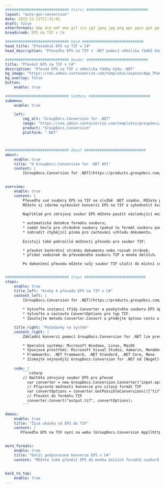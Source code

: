 ```yaml
---
############################# Static ############################
layout: "auto-gen-conversion"
date: 2022-11-11T11:31:01
draft: false
otherformats: bmp dcm emf emz gif ico jp2 jpeg jpg png pps ppsx ppt pptx psb psd svg svgz tga tif tiff webp wmf wmz
breadcrumb: EPS do TIF v C#

############################# Head ############################
head_title: "Převodník EPS na TIF v C#"
head_description: "Převeďte EPS na TIF v .NET pomocí několika řádků kódu. Použijte rozhraní GroupDocs Document Conversion API k převodu více než 160 formátů souborů."

############################# Header ############################
title: "Převést EPS na TIF v C#"
description: "Převod EPS na TIF s několika řádky kódu .NET"
bg_image: "https://cms.admin.containerize.com/templates/aspose/App_Themes/V3/images/bg/header1.png"
bg_overlay: false
button:
    enable: true

############################# SubMenu ############################
submenu:
    enable: true

    left:
        img_alt: "GroupDocs.Conversion for .NET"
        image: "https://cms.admin.containerize.com/templates/groupdocs/images/product-logos/90x90-noborder/groupdocs-conversion-net.png"
        product: "GroupDocs.Conversion"
        platform: ".NET"



############################# About ############################
about:
    enable: true
    title: "O GroupDocs.Conversion for .NET API"
    content: |
        [GroupDocs.Conversion for .NET](https://products.groupdocs.com/conversion/net/) lze použít k převodu formátů Microsoft Word, Excel, PowerPoint, PDF, Visio a dalších. GroupDocs.Conversion je samostatné API, které je vhodné pro back-endové a interní systémy, kde je vyžadován vysoký výkon. Není závislý na žádném softwaru, jako je Microsoft nebo Open Office.
    

overview:
    enable: true
    content: |
        Převeďte své soubory EPS na TIF ve službě .NET snadno. Můžete použít pouze několik C# řádků kódu na libovolné platformě dle vašeho výběru, jako je - Windows, Linux, macOS.
        Můžete si zdarma vyzkoušet konverzi EPS na TIF a vyhodnotit kvalitu výsledků konverze. Spolu s jednoduchými scénáři konverze souborů můžete vyzkoušet pokročilejší možnosti pro načtení zdrojového EPS souboru a pro uložení výstupního TIF výsledku. 
        
        Například pro zdrojový soubor EPS můžete použít následující možnosti načtení:

        * automatická detekce formátu souboru;
        * zadat heslo pro chráněné soubory (pokud to formát souboru podporuje);
        * nahradit chybějící písma pro zachování vzhledu dokumentu.
        
        Existují také pokročilé možnosti převodu pro soubor TIF:

        * převést konkrétní stránku dokumentu nebo rozsah stránek;
        * přidat vodoznak do převedeného souboru TIF a mnoho dalších.

        Po dokončení převodu můžete svůj soubor TIF uložit do místní cesty k souboru nebo do jakéhokoli úložiště třetí strany, jako je FTP, Amazon S3, Disk Google, Dropbox atd. Vezměte prosím na vědomí – převést EPS na {{ TO}} není potřeba instalovat žádný další software – jako MS Office, Open Office, Adobe Acrobat Reader atd.


############################# Steps ############################
steps:
    enable: true
    title_left: "Kroky k převodu EPS na TIF v C#"
    content_left: |
        [GroupDocs.Conversion for .NET](https://products.groupdocs.com/conversion/net/) usnadňuje vývojářům převod souboru EPS na TIF pomocí několika řádků kódu.
        
        * Vytvořte instanci třídy Converter a poskytněte souboru EPS úplnou cestu
        * Vytvořte a nastavte ConvertOptions pro typ TIF.
        * Zavolejte metodu Converter.Convert a předejte úplnou cestu a formát (TIF) jako parametr

    title_right: "Požadavky na systém"
    content_right: |
        Základní konverzi pomocí GroupDocs.Conversion for .NET lze provést v několika jednoduchých krocích. Naše API jsou podporována na všech hlavních platformách a operačních systémech. Před spuštěním níže uvedeného kódu se ujistěte, že máte v systému nainstalovány následující předpoklady.

        * Operační systémy: Microsoft Windows, Linux, MacOS
        * Vývojová prostředí: Microsoft Visual Studio, Xamarin, MonoDevelop
        * Frameworks: .NET Framework, .NET Standard, .NET Core, Mono
        * Získejte nejnovější GroupDocs.Conversion for .NET od [Nuget](https://www.nuget.org/packages/groupdocs.conversion)
         
    code: |
        ```csharp    
        // Načtěte zdrojový soubor EPS pro převod
          var converter = new GroupDocs.Conversion.Converter("input.eps");
          // Připravte možnosti konverze pro cílový formát TIF
          var convertOptions = converter.GetPossibleConversions()["tif"].ConvertOptions;
          // Převést do formátu TIF
          converter.Convert("output.tif", convertOptions);
        ```

demos:
    enable: true
    title: "Živá ukázka od EPS do TIF"
    content: |
       Převeďte EPS na TIF nyní na webu [GroupDocs.Conversion App](https://products.groupdocs.app/conversion/family). Online demo má následující výhody
          

more_formats:
    enable: true
    title: "Další podporované konverze EPS v C#"
    content: "Můžete také převést EPS do mnoha dalších formátů souborů. Podívejte se prosím na níže uvedený seznam."
       
       
back_to_top:
    enable: true
---
```

